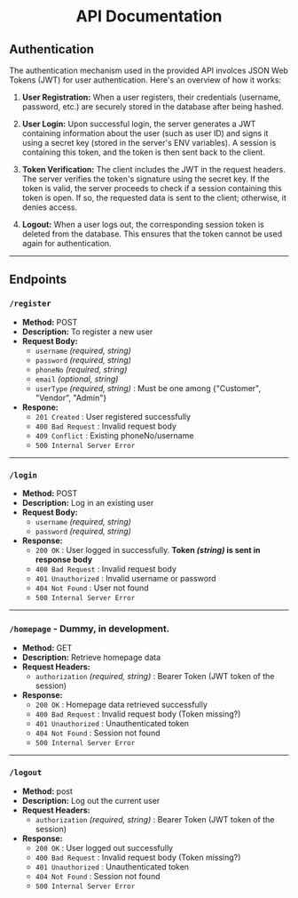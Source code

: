 <h1 style="text-align: center;"> API Documentation </h1>

## Authentication
The authentication mechanism used in the provided API involces JSON Web Tokens (JWT) for user authentication. Here's an overview of how it works:

1. **User Registration:** When a user registers, their credentials (username, password, etc.) are securely stored in the database after being hashed.

2. **User Login:** Upon successful login, the server generates a JWT containing information about the user (such as user ID) and signs it using a secret key (stored in the server's ENV variables). A session is containing this token, and the token is then sent back to the client.

3. **Token Verification:** The client includes the JWT in the request headers. The server verifies the token's signature using the secret key. If the token is valid, the server proceeds to check if a session containing this token is open. If so, the requested data is sent to the client; otherwise, it denies access.

4. **Logout:** When a user logs out, the corresponding session token is deleted from the database. This ensures that the token cannot be used again for authentication.

---
## Endpoints
### `/register`
- **Method:** POST
- **Description:** To register a new user
- **Request Body:**
    - `username`  *(required, string)*
    - `password`  *(required, string)*
    - `phoneNo`  *(required, string)*
    - `email`  *(optional, string)*
    - `userType` *(required, string)* : Must be one among {"Customer", "Vendor", "Admin"}
- **Respone:**
    - `201 Created` : User registered successfully
    - `400 Bad Request` : Invalid request body
    - `409 Conflict` : Existing phoneNo/username
    - `500 Internal Server Error`
---
### `/login`
- **Method:** POST
- **Description:** Log in an existing user
- **Request Body:**
    - `username`  *(required, string)*
    - `password`  *(required, string)*
- **Response:**
    - `200 OK` : User logged in successfully. **Token *(string)* is sent in response body**
    - `400 Bad Request` : Invalid request body
    - `401 Unauthorized` : Invalid username or password
    - `404 Not Found` : User not found
    - `500 Internal Server Error`
---
### `/homepage` - Dummy, in development.
- **Method:** GET
- **Description:** Retrieve homepage data
- **Request Headers:**
    - `authorization`  *(required, string)* : Bearer Token (JWT token of the session)
- **Response:**
    - `200 OK` : Homepage data retrieved successfully
    - `400 Bad Request` : Invalid request body (Token missing?)
    - `401 Unauthorized` : Unauthenticated token
    - `404 Not Found` : Session not found
    - `500 Internal Server Error`
---
### `/logout`
- **Method:** post
- **Description:** Log out the current user
- **Request Headers:**
    - `authorization`  *(required, string)* : Bearer Token (JWT token of the session)
- **Response:**
    - `200 OK` : User logged out successfully
    - `400 Bad Request` : Invalid request body (Token missing?)
    - `401 Unauthorized` : Unauthenticated token
    - `404 Not Found` : Session not found
    - `500 Internal Server Error`
